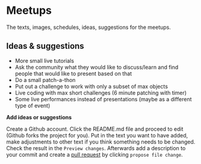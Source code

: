 # Meetups

The texts, images, schedules, ideas, suggestions for the meetups.

## Ideas & suggestions

- More small live tutorials
- Ask the community what they would like to discuss/learn and find people that would like to present based on that
- Do a small patch-a-thon
- Put out a challenge to work with only a subset of max objects
- Live coding with max short challenges (6 minute patching with timer)
- Some live performances instead of presentations (maybe as a different type of event)

**Add ideas or suggestions**

Create a Github account. Click the README.md file and proceed to edit (Github forks the project for you). Put in the text you want to have added, make adjustments to other text if you think something needs to be changed. Check the result in the `Preview changes`. Afterwards add a description to your commit and create a [pull request](https://help.github.com/en/github/collaborating-with-issues-and-pull-requests/about-pull-requests) by clicking `propose file change`.